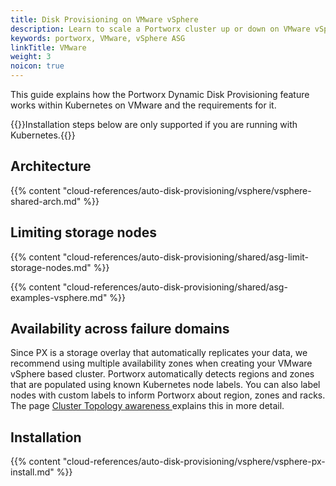 ```yaml
---
title: Disk Provisioning on VMware vSphere
description: Learn to scale a Portworx cluster up or down on VMware vSphere with Auto Scaling.
keywords: portworx, VMware, vSphere ASG
linkTitle: VMware
weight: 3
noicon: true
---
```


This guide explains how the Portworx Dynamic Disk Provisioning feature works within Kubernetes on VMware and the requirements for it.

{{<info>}}Installation steps below are only supported if you are running with Kubernetes.{{</info>}}

## Architecture

{{% content "cloud-references/auto-disk-provisioning/vsphere/vsphere-shared-arch.md" %}}


## Limiting storage nodes

{{% content "cloud-references/auto-disk-provisioning/shared/asg-limit-storage-nodes.md" %}}

{{% content "cloud-references/auto-disk-provisioning/shared/asg-examples-vsphere.md" %}}

## Availability across failure domains

Since PX is a storage overlay that automatically replicates your data, we recommend using multiple availability zones when creating your VMware vSphere based cluster. Portworx automatically detects regions and zones that are populated using known Kubernetes node labels. You can also label nodes with custom labels to inform Portworx about region, zones and racks. The page [Cluster Topology awareness
](/portworx-install-with-kubernetes/operate-and-maintain-on-kubernetes/cluster-topology/) explains this in more detail.

## Installation

{{% content "cloud-references/auto-disk-provisioning/vsphere/vsphere-px-install.md" %}}

